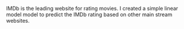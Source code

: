 IMDb is the leading website for rating movies. I created a simple
linear model model to predict the IMDb rating based on other
main stream websites.

